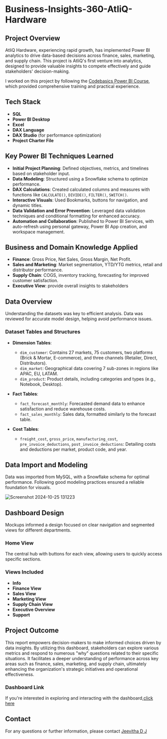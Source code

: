 # Business-Insights-360-AtliQ-Hardware

## Project Overview
AtliQ Hardware, experiencing rapid growth, has implemented Power BI analytics to drive data-based decisions across finance, sales, marketing, and supply chain. This project is AtliQ's first venture into analytics, designed to provide valuable insights to compete effectively and guide stakeholders' decision-making.

I worked on this project by following the [Codebasics Power BI Course](https://codebasics.io/courses/power-bi-data-analysis-with-end-to-end-project), which provided comprehensive training and practical experience.



## Tech Stack
- **SQL**
- **Power BI Desktop**
- **Excel**
- **DAX Language**
- **DAX Studio** (for performance optimization)
- **Project Charter File**


## Key Power BI Techniques Learned
- **Initial Project Planning**: Defined objectives, metrics, and timelines based on stakeholder input.
- **Data Modeling**: Structured using a Snowflake schema to optimize performance.
- **DAX Calculations**: Created calculated columns and measures with functions like `CALCULATE()`, `DIVIDE()`, `FILTER()`, `SWITCH()`.
- **Interactive Visuals**: Used Bookmarks, buttons for navigation, and dynamic titles.
- **Data Validation and Error Prevention**: Leveraged data validation techniques and conditional formatting for enhanced accuracy.
- **Automation and Collaboration**: Published to Power BI Services, with auto-refresh using personal gateway, Power BI App creation, and workspace management.



## Business and Domain Knowledge Applied
- **Finance**: Gross Price, Net Sales, Gross Margin, Net Profit.
- **Sales and Marketing**: Market segmentation, YTD/YTG metrics, retail and distributor performance.
- **Supply Chain**: COGS, inventory tracking, forecasting for improved customer satisfaction.
- **Executive View**: provide overall insights to stakeholders




## Data Overview
Understanding the datasets was key to efficient analysis. Data was reviewed for accurate model design, helping avoid performance issues.

### Dataset Tables and Structures
- **Dimension Tables**:
  - `dim_customer`: Contains 27 markets, 75 customers, two platforms (Brick & Mortar, E-commerce), and three channels (Retailer, Direct, Distributors).
  - `dim_market`: Geographical data covering 7 sub-zones in regions like APAC, EU, LATAM.
  - `dim_product`: Product details, including categories and types (e.g., Notebook, Desktop).
  
- **Fact Tables**:
  - `fact_forecast_monthly`: Forecasted demand data to enhance satisfaction and reduce warehouse costs.
  - `fact_sales_monthly`: Sales data, formatted similarly to the forecast table.

- **Cost Tables**:
  - `freight_cost`, `gross_price`, `manufacturing_cost`, `pre_invoice_deductions`, `post_invoice_deductions`: Detailing costs and deductions per market, product code, and year.



## Data Import and Modeling
Data was imported from MySQL, with a Snowflake schema for optimal performance. Following good modeling practices ensured a reliable foundation for visuals.


![Screenshot 2024-10-25 131223](https://github.com/user-attachments/assets/b598d9cd-8eef-4b11-81b3-8a9e6d89f27b)




## Dashboard Design
Mockups informed a design focused on clear navigation and segmented views for different departments.

### Home View
The central hub with buttons for each view, allowing users to quickly access specific sections.

### Views Included
- **Info**
- **Finance View**
- **Sales View**
- **Marketing View**
- **Supply Chain View**
- **Executive Overview**
- **Support**



## Project Outcome

This report empowers decision-makers to make informed choices driven by data insights. By utilizing this dashboard, stakeholders can explore various metrics and respond to numerous "why" questions related to their specific situations. It facilitates a deeper understanding of performance across key areas such as finance, sales, marketing, and supply chain, ultimately enhancing the organization's strategic initiatives and operational effectiveness.


### Dashboard Link
If you're interested in exploring and interacting with the dashboard,[click here](https://app.powerbi.com/view?r=eyJrIjoiNGE5MDRmNmUtZWQyNy00ZWNkLTk2ZGQtYWZhZWFiYjE3NzI4IiwidCI6ImM2ZTU0OWIzLTVmNDUtNDAzMi1hYWU5LWQ0MjQ0ZGM1YjJjNCJ9)

## Contact
For any questions or further information, please contact    [Jeevitha D J](https://www.linkedin.com/in/jeevitha-dj/)


